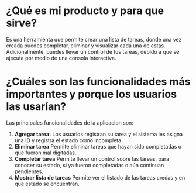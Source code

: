 # ¿Qué es mi producto y para que sirve?
Es una herramienta que permite crear una lista de tareas, donde una vez creada puedes completar, eliminar y 
visualizar cada una de estas. Adicionalmente, puedes llevar un control de tus tareas, debido a que se ajecuta 
por medio de una consola interactiva.

# ¿Cuáles son las funcionalidades más importantes y porque los usuarios las usarían?
Las principales funcionalidades de la aplicacion son:
1. **Agregar tarea:** Los usuarios registran su tarea y el sistema les asigna una ID y registra el estado como 
incompleta.
2. **Eliminar tarea** Permite eliminar tareas que hayan sido completadas o que fueron mal digitadas.
3. **Completar tarea** Permite llevar un control sobre las tareas, para conocer su estado, si ya fueron 
completadas o aún continuan pendientes.
4. **Mostrar lista de tareas** Permite ver el listado de las tareas credas y en que estado se encuentran.